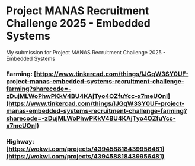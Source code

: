 # Project MANAS Recruitment Challenge 2025 - Embedded Systems

My submission for Project MANAS Recruitment Challenge 2025 - Embedded Systems

### Farming: [https://www.tinkercad.com/things/lJGqW3SY0UF-project-manas-embedded-systems-recruitment-challenge-farming?sharecode=-zDujMLWoPhwPKkV4BU4KAjTyo4OZfuYcc-x7meUOnI](https://www.tinkercad.com/things/lJGqW3SY0UF-project-manas-embedded-systems-recruitment-challenge-farming?sharecode=-zDujMLWoPhwPKkV4BU4KAjTyo4OZfuYcc-x7meUOnI)

### Highway: [https://wokwi.com/projects/439458818439956481](https://wokwi.com/projects/439458818439956481)
